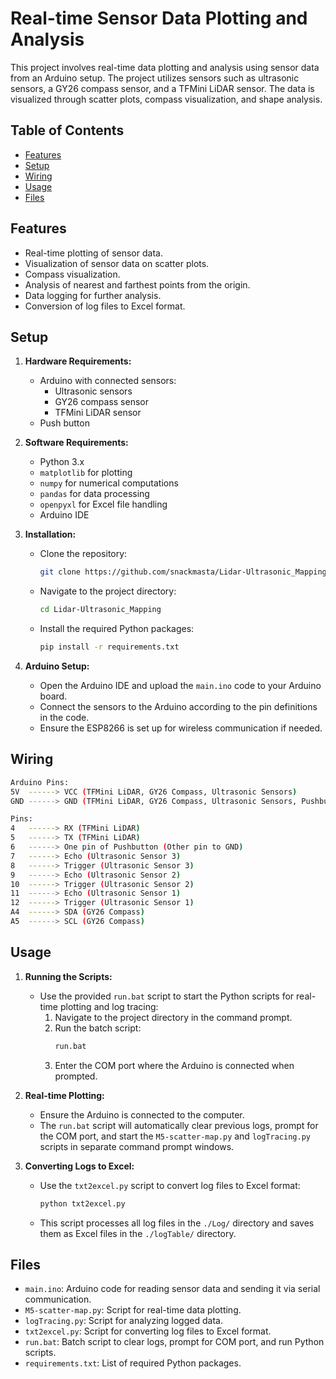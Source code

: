 # Real-time Sensor Data Plotting and Analysis

This project involves real-time data plotting and analysis using sensor data from an Arduino setup. The project utilizes sensors such as ultrasonic sensors, a GY26 compass sensor, and a TFMini LiDAR sensor. The data is visualized through scatter plots, compass visualization, and shape analysis.

## Table of Contents
- [Features](#features)
- [Setup](#setup)
- [Wiring](#wiring)
- [Usage](#usage)
- [Files](#files)

## Features
- Real-time plotting of sensor data.
- Visualization of sensor data on scatter plots.
- Compass visualization.
- Analysis of nearest and farthest points from the origin.
- Data logging for further analysis.
- Conversion of log files to Excel format.

## Setup
1. **Hardware Requirements:**
   - Arduino with connected sensors:
     - Ultrasonic sensors
     - GY26 compass sensor
     - TFMini LiDAR sensor
   - Push button

2. **Software Requirements:**
   - Python 3.x
   - `matplotlib` for plotting
   - `numpy` for numerical computations
   - `pandas` for data processing
   - `openpyxl` for Excel file handling
   - Arduino IDE

3. **Installation:**
   - Clone the repository:
     ```bash
     git clone https://github.com/snackmasta/Lidar-Ultrasonic_Mapping.git
     ```
   - Navigate to the project directory:
     ```bash
     cd Lidar-Ultrasonic_Mapping
     ```
   - Install the required Python packages:
     ```bash
     pip install -r requirements.txt
     ```

4. **Arduino Setup:**
   - Open the Arduino IDE and upload the `main.ino` code to your Arduino board.
   - Connect the sensors to the Arduino according to the pin definitions in the code.
   - Ensure the ESP8266 is set up for wireless communication if needed.

## Wiring
```bash
Arduino Pins:
5V  ------> VCC (TFMini LiDAR, GY26 Compass, Ultrasonic Sensors)
GND ------> GND (TFMini LiDAR, GY26 Compass, Ultrasonic Sensors, Pushbutton)

Pins:
4   ------> RX (TFMini LiDAR)
5   ------> TX (TFMini LiDAR)
6   ------> One pin of Pushbutton (Other pin to GND)
7   ------> Echo (Ultrasonic Sensor 3)
8   ------> Trigger (Ultrasonic Sensor 3)
9   ------> Echo (Ultrasonic Sensor 2)
10  ------> Trigger (Ultrasonic Sensor 2)
11  ------> Echo (Ultrasonic Sensor 1)
12  ------> Trigger (Ultrasonic Sensor 1)
A4  ------> SDA (GY26 Compass)
A5  ------> SCL (GY26 Compass)
```

## Usage
1. **Running the Scripts:**
   - Use the provided `run.bat` script to start the Python scripts for real-time plotting and log tracing:
     1. Navigate to the project directory in the command prompt.
     2. Run the batch script:
        ```bash
        run.bat
        ```
     3. Enter the COM port where the Arduino is connected when prompted.

2. **Real-time Plotting:**
   - Ensure the Arduino is connected to the computer.
   - The `run.bat` script will automatically clear previous logs, prompt for the COM port, and start the `M5-scatter-map.py` and `logTracing.py` scripts in separate command prompt windows.

3. **Converting Logs to Excel:**
   - Use the `txt2excel.py` script to convert log files to Excel format:
     ```bash
     python txt2excel.py
     ```
   - This script processes all log files in the `./Log/` directory and saves them as Excel files in the `./logTable/` directory.

## Files
- `main.ino`: Arduino code for reading sensor data and sending it via serial communication.
- `M5-scatter-map.py`: Script for real-time data plotting.
- `logTracing.py`: Script for analyzing logged data.
- `txt2excel.py`: Script for converting log files to Excel format.
- `run.bat`: Batch script to clear logs, prompt for COM port, and run Python scripts.
- `requirements.txt`: List of required Python packages.